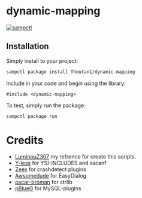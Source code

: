 # dynamic-mapping

[![sampctl](https://img.shields.io/badge/sampctl-dynamic--mapping-2f2f2f.svg?style=for-the-badge)](https://github.com/Thoutan1/dynamic-mapping)

<!--
Short description of your library, why it's useful, some examples, pictures or
videos. Link to your forum release thread too.

Remember: You can use "forumfmt" to convert this readme to forum BBCode!

What the sections below should be used for:

`## Installation`: Leave this section un-edited unless you have some specific
additional installation procedure.

`## Testing`: Whether your library is tested with a simple `main()` and `print`,
unit-tested, or demonstrated via prompting the player to connect, you should
include some basic information for users to try out your code in some way.

And finally, maintaining your version number`:

* Follow [Semantic Versioning](https://semver.org/)
* When you release a new version, update `VERSION` and `git tag` it
* Versioning is important for sampctl to use the version control features

Happy Pawning!
-->

## Installation

Simply install to your project:

```bash
sampctl package install Thoutan1/dynamic-mapping
```

Include in your code and begin using the library:

```pawn
#include <dynamic-mapping>
```

To test, simply run the package:

```bash
sampctl package run
```

# Credits 
* [LuminouZ307](https://github.com/LuminouZ307) my refrence for create this scripts.
* [Y-less](https://github.com/Y-Less) for YSI-INCLUDES and sscanf
* [Zeex](https://github.com/Zeex/) for crashdetect plugins
* [Awsomedude](https://github.com/Awsomedude/) for EasyDialog
* [oscar-broman](https://github.com/oscar-broman) for strlib
* [pBlueG](https://github.com/pBlueG) for MySQL-plugins
